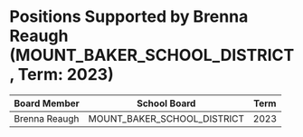 # Positions Supported by Brenna Reaugh (MOUNT_BAKER_SCHOOL_DISTRICT, Term: 2023)

| Board Member | School Board | Term |
|--------------|--------------|------|
| Brenna Reaugh | MOUNT_BAKER_SCHOOL_DISTRICT | 2023 |

